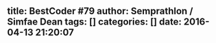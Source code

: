 title: BestCoder #79
author: Semprathlon / Simfae Dean
tags: []
categories: []
date: 2016-04-13 21:20:07
---
